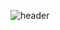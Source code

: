 ![header](https://capsule-render.vercel.app/api?type=wave&color=auto&height=300&section=header&text=SmartHomeInternShip%20render&fontSize=50)
